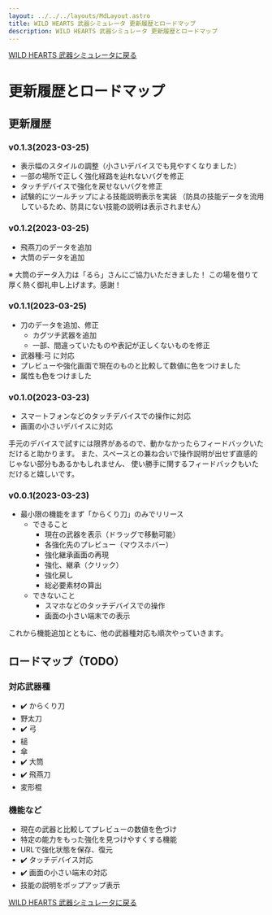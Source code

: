 ```yaml
---
layout: ../../../layouts/MdLayout.astro
title: WILD HEARTS 武器シミュレータ 更新履歴とロードマップ
description: WILD HEARTS 武器シミュレータ 更新履歴とロードマップ
---
```

[WILD HEARTS 武器シミュレータに戻る](./)

# 更新履歴とロードマップ
## 更新履歴
### v0.1.3(2023-03-25)
- 表示幅のスタイルの調整（小さいデバイスでも見やすくなりました）
- 一部の場所で正しく強化経路を辿れないバグを修正
- タッチデバイスで強化を戻せないバグを修正
- 試験的にツールチップによる技能説明表示を実装
（防具の技能データを流用しているため、防具にない技能の説明は表示されません）

### v0.1.2(2023-03-25)
- 飛燕刀のデータを追加
- 大筒のデータを追加

※ 大筒のデータ入力は「るら」さんにご協力いただきました！
この場を借りて厚く熱く御礼申し上げます。感謝！

### v0.1.1(2023-03-25)
- 刀のデータを追加、修正
  - カグツチ武器を追加
  - 一部、間違っていたものや表記が正しくないものを修正
- 武器種:弓 に対応
- プレビューや強化画面で現在のものと比較して数値に色をつけました
- 属性も色をつけました

### v0.1.0(2023-03-23)
- スマートフォンなどのタッチデバイスでの操作に対応
- 画面の小さいデバイスに対応

手元のデバイスで試すには限界があるので、動かなかったらフィードバックいただけると助かります。
また、スペースとの兼ね合いで操作説明が出せず直感的じゃない部分もあるかもしれません、
使い勝手に関するフィードバックもいただけると嬉しいです。

### v0.0.1(2023-03-23)
- 最小限の機能をまず「からくり刀」のみでリリース
  - できること
    - 現在の武器を表示（ドラッグで移動可能）
    - 各強化先のプレビュー（マウスホバー）
    - 強化継承画面の再現
    - 強化、継承（クリック）
    - 強化戻し
    - 総必要素材の算出
  - できないこと
    - スマホなどのタッチデバイスでの操作
    - 画面の小さい端末での表示

これから機能追加とともに、他の武器種対応も順次やっていきます。

## ロードマップ（TODO）
### 対応武器種
- ✔️ からくり刀
- 野太刀
- ✔️ 弓
- 槌
- 傘
- ✔️ 大筒
- ✔️ 飛燕刀
- 変形棍

### 機能など
- 現在の武器と比較してプレビューの数値を色づけ
- 特定の能力をもった強化を見つけやすくする機能
- URLで強化状態を保存、復元
- ✔️ タッチデバイス対応
- ✔️ 画面の小さい端末の対応
- 技能の説明をポップアップ表示

[WILD HEARTS 武器シミュレータに戻る](./)
